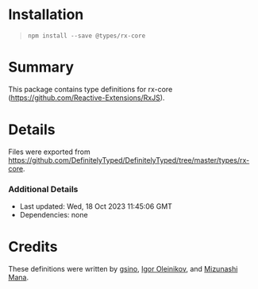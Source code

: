 # Installation
> `npm install --save @types/rx-core`

# Summary
This package contains type definitions for rx-core (https://github.com/Reactive-Extensions/RxJS).

# Details
Files were exported from https://github.com/DefinitelyTyped/DefinitelyTyped/tree/master/types/rx-core.

### Additional Details
 * Last updated: Wed, 18 Oct 2023 11:45:06 GMT
 * Dependencies: none

# Credits
These definitions were written by [gsino](http://www.codeplex.com/site/users/view/gsino), [Igor Oleinikov](https://github.com/Igorbek), and [Mizunashi Mana](https://github.com/mizunashi-mana).
